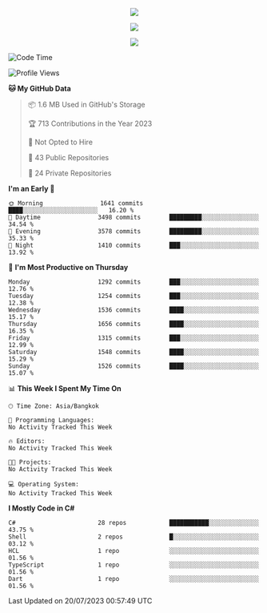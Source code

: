 <p align="center">
  <a href="say-hi.gif"> 
    <img align="center" src="say-hi.gif"/>
  </a>
</p>
<p align="center">
  <a href="https://github.com/htthinh1999">
    <img align="center" src="https://github-readme-stats-kappa-pink.vercel.app/api?username=htthinh1999&show_icons=true&count_private=true&theme=dracula"/>
  </a>
</p>
<p align="center">
  <a href="https://github.com/htthinh1999">
    <img src="https://github-readme-stats-kappa-pink.vercel.app/api/top-langs/?username=htthinh1999&layout=compact&langs_count=6&count_private=true&hide=tsql,hlsl,glsl,shaderlab&theme=dracula"/>
  </a>
</p>

<!--START_SECTION:waka-->
![Code Time](http://img.shields.io/badge/Code%20Time-0%20secs-blue)

![Profile Views](http://img.shields.io/badge/Profile%20Views-0-blue)

**🐱 My GitHub Data** 

> 📦 1.6 MB Used in GitHub's Storage 
 > 
> 🏆 713 Contributions in the Year 2023
 > 
> 🚫 Not Opted to Hire
 > 
> 📜 43 Public Repositories 
 > 
> 🔑 24 Private Repositories 
 > 
**I'm an Early 🐤** 

```text
🌞 Morning                1641 commits        ████░░░░░░░░░░░░░░░░░░░░░   16.20 % 
🌆 Daytime                3498 commits        █████████░░░░░░░░░░░░░░░░   34.54 % 
🌃 Evening                3578 commits        █████████░░░░░░░░░░░░░░░░   35.33 % 
🌙 Night                  1410 commits        ███░░░░░░░░░░░░░░░░░░░░░░   13.92 % 
```
📅 **I'm Most Productive on Thursday** 

```text
Monday                   1292 commits        ███░░░░░░░░░░░░░░░░░░░░░░   12.76 % 
Tuesday                  1254 commits        ███░░░░░░░░░░░░░░░░░░░░░░   12.38 % 
Wednesday                1536 commits        ████░░░░░░░░░░░░░░░░░░░░░   15.17 % 
Thursday                 1656 commits        ████░░░░░░░░░░░░░░░░░░░░░   16.35 % 
Friday                   1315 commits        ███░░░░░░░░░░░░░░░░░░░░░░   12.99 % 
Saturday                 1548 commits        ████░░░░░░░░░░░░░░░░░░░░░   15.29 % 
Sunday                   1526 commits        ████░░░░░░░░░░░░░░░░░░░░░   15.07 % 
```


📊 **This Week I Spent My Time On** 

```text
🕑︎ Time Zone: Asia/Bangkok

💬 Programming Languages: 
No Activity Tracked This Week

🔥 Editors: 
No Activity Tracked This Week

🐱‍💻 Projects: 
No Activity Tracked This Week

💻 Operating System: 
No Activity Tracked This Week
```

**I Mostly Code in C#** 

```text
C#                       28 repos            ███████████░░░░░░░░░░░░░░   43.75 % 
Shell                    2 repos             █░░░░░░░░░░░░░░░░░░░░░░░░   03.12 % 
HCL                      1 repo              ░░░░░░░░░░░░░░░░░░░░░░░░░   01.56 % 
TypeScript               1 repo              ░░░░░░░░░░░░░░░░░░░░░░░░░   01.56 % 
Dart                     1 repo              ░░░░░░░░░░░░░░░░░░░░░░░░░   01.56 % 
```




 Last Updated on 20/07/2023 00:57:49 UTC
<!--END_SECTION:waka-->
